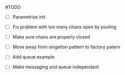 #TODO

* [ ] Parametrize init

* [ ] Fix problem with too many chans open by pooling

* [ ] Make sure chans are properly closed

* [ ] Move away from singelton pattern to factory patern

* [ ] Add queue example

* [ ] Make messaging and queue independant

